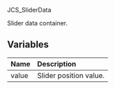 JCS_SliderData

Slider data container.

## Variables

| Name | Description |
|:---|:---|
| value | Slider position value. |
